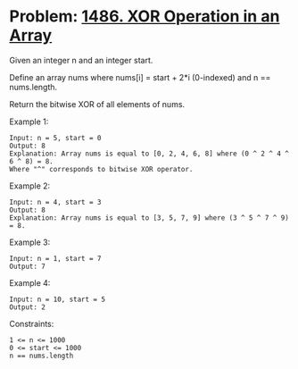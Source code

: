 # Problem: [1486. XOR Operation in an Array](https://leetcode.com/problems/xor-operation-in-an-array/)

Given an integer n and an integer start.

Define an array nums where nums[i] = start + 2*i (0-indexed) and n == nums.length.

Return the bitwise XOR of all elements of nums.

Example 1:
````
Input: n = 5, start = 0
Output: 8
Explanation: Array nums is equal to [0, 2, 4, 6, 8] where (0 ^ 2 ^ 4 ^ 6 ^ 8) = 8.
Where "^" corresponds to bitwise XOR operator.
````

Example 2:
````
Input: n = 4, start = 3
Output: 8
Explanation: Array nums is equal to [3, 5, 7, 9] where (3 ^ 5 ^ 7 ^ 9) = 8.
````

Example 3:
````
Input: n = 1, start = 7
Output: 7
````

Example 4:
````
Input: n = 10, start = 5
Output: 2
````

Constraints:
````
1 <= n <= 1000
0 <= start <= 1000
n == nums.length
````